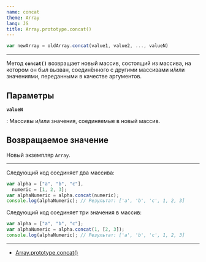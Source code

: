 ```yaml
---
name: concat
theme: Array
lang: JS
title: Array.prototype.concat()
---
```


```js
var newArray = oldArray.concat(value1, value2, ..., valueN)
```

---

Метод **`concat()`** возвращает новый массив, состоящий из массива, на котором он был вызван, соединённого с другими массивами и/или значениями, переданными в качестве аргументов.

## Параметры

**`valueN`**

: Массивы и/или значения, соединяемые в новый массив.

## Возвращаемое значение

Новый экземпляр `Array`.

---

Следующий код соединяет два массива:

```js
var alpha = ["a", "b", "c"],
  numeric = [1, 2, 3];
var alphaNumeric = alpha.concat(numeric);
console.log(alphaNumeric); // Результат: ['a', 'b', 'c', 1, 2, 3]
```

Следующий код соединяет три значения в массив:

```js
var alpha = ["a", "b", "c"];
var alphaNumeric = alpha.concat(1, [2, 3]);
console.log(alphaNumeric); // Результат: ['a', 'b', 'c', 1, 2, 3]
```

---

- [Array.prototype.concat()](https://developer.mozilla.org/ru/docs/Web/JavaScript/Reference/Global_Objects/Array/concat)
